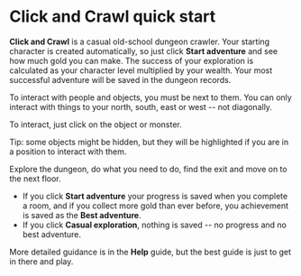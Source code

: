 # Click and Crawl quick start

**Click and Crawl** is a casual old-school dungeon crawler. Your starting
character is created automatically, so just click **Start&nbsp;adventure** and
see how much gold you can make. The success of your exploration is calculated as
your character level multiplied by your wealth. Your most successful adventure will
be saved in the dungeon records.

To interact with people and objects, you must be next to them. You can only interact
with things to your north, south, east or west -- not diagonally.

To interact, just click on the object or monster.

Tip: some objects might be hidden, but they will be highlighted if you are in a position to interact with them.

Explore the dungeon, do what you need to do, find the exit and move on to the next floor.

+ If you click **Start&nbsp;adventure** your progress is saved when you complete a room, and if you collect more gold than ever before, you achievement is saved as the **Best adventure**.
+ If you click **Casual&nbsp;exploration**, nothing is saved -- no progress and no best adventure.

More detailed guidance is in the **Help** guide, but the best guide is just to get
in there and play.